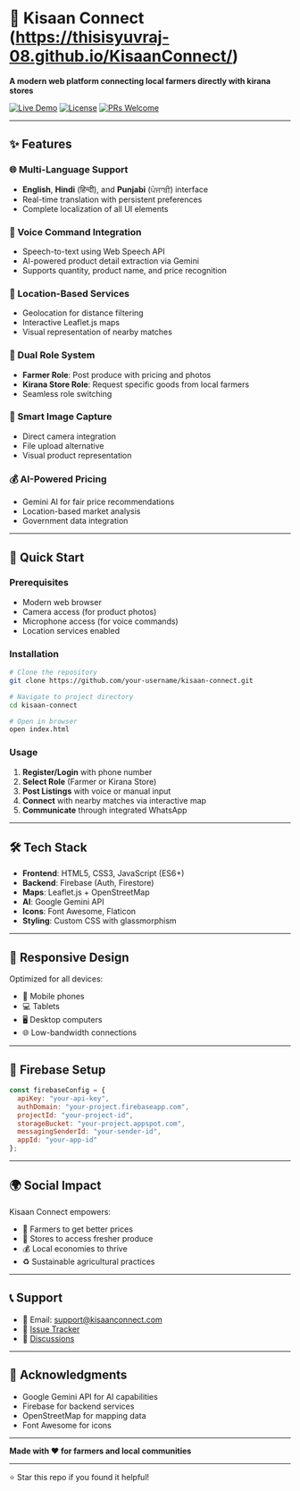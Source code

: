 # 🌾 Kisaan Connect (https://thisisyuvraj-08.github.io/KisaanConnect/)

**A modern web platform connecting local farmers directly with kirana stores**

[![Live Demo](https://img.shields.io/badge/Demo-Live-green?style=for-the-badge)](https://your-demo-link.com)
[![License](https://img.shields.io/badge/License-MIT-blue?style=for-the-badge)](LICENSE)
[![PRs Welcome](https://img.shields.io/badge/PRs-Welcome-brightgreen?style=for-the-badge)](CONTRIBUTING.md)

---

## ✨ Features

### 🌐 Multi-Language Support
- **English**, **Hindi** (हिन्दी), and **Punjabi** (ਪੰਜਾਬੀ) interface
- Real-time translation with persistent preferences
- Complete localization of all UI elements

### 🎤 Voice Command Integration
- Speech-to-text using Web Speech API
- AI-powered product detail extraction via Gemini
- Supports quantity, product name, and price recognition

### 📍 Location-Based Services
- Geolocation for distance filtering
- Interactive Leaflet.js maps
- Visual representation of nearby matches

### 👥 Dual Role System
- **Farmer Role**: Post produce with pricing and photos
- **Kirana Store Role**: Request specific goods from local farmers
- Seamless role switching

### 📸 Smart Image Capture
- Direct camera integration
- File upload alternative
- Visual product representation

### 💰 AI-Powered Pricing
- Gemini AI for fair price recommendations
- Location-based market analysis
- Government data integration

---

## 🚀 Quick Start

### Prerequisites
- Modern web browser
- Camera access (for product photos)
- Microphone access (for voice commands)
- Location services enabled

### Installation
```bash
# Clone the repository
git clone https://github.com/your-username/kisaan-connect.git

# Navigate to project directory
cd kisaan-connect

# Open in browser
open index.html
```

### Usage
1. **Register/Login** with phone number
2. **Select Role** (Farmer or Kirana Store)
3. **Post Listings** with voice or manual input
4. **Connect** with nearby matches via interactive map
5. **Communicate** through integrated WhatsApp

---

## 🛠️ Tech Stack

- **Frontend**: HTML5, CSS3, JavaScript (ES6+)
- **Backend**: Firebase (Auth, Firestore)
- **Maps**: Leaflet.js + OpenStreetMap
- **AI**: Google Gemini API
- **Icons**: Font Awesome, Flaticon
- **Styling**: Custom CSS with glassmorphism

---

## 📱 Responsive Design

Optimized for all devices:
- 📱 Mobile phones
- 💻 Tablets
- 🖥️ Desktop computers
- 🌐 Low-bandwidth connections

---

## 🔧 Firebase Setup

```javascript
const firebaseConfig = {
  apiKey: "your-api-key",
  authDomain: "your-project.firebaseapp.com",
  projectId: "your-project-id",
  storageBucket: "your-project.appspot.com",
  messagingSenderId: "your-sender-id",
  appId: "your-app-id"
};
```

---

## 🌍 Social Impact

Kisaan Connect empowers:
- 🚜 Farmers to get better prices
- 🛒 Stores to access fresher produce
- 💰 Local economies to thrive
- ♻️ Sustainable agricultural practices

---

## 📞 Support

- 📧 Email: support@kisaanconnect.com
- 🐛 [Issue Tracker]([https://github.com/thisisyuvraj-08/KisaanConnect/issues)
- 💬 [Discussions]([https://github.com/thisisyuvraj-08/KisaanConnect/discussions)

---

## 🙏 Acknowledgments

- Google Gemini API for AI capabilities
- Firebase for backend services
- OpenStreetMap for mapping data
- Font Awesome for icons

---

**Made with ❤️ for farmers and local communities**

---

⭐ Star this repo if you found it helpful!
